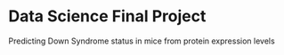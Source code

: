 # Data Science Final Project

Predicting Down Syndrome status in mice from protein expression levels
